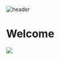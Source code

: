 ![header](https://capsule-render.vercel.app/api?type=shark&color=timeGradient)
<h1>Welcome</h1>
 <a href="#" target="_blank"><img src="https://img.shields.io/badge/#007396?style=flat-square&logo=java&logoColor=white"/></a>
